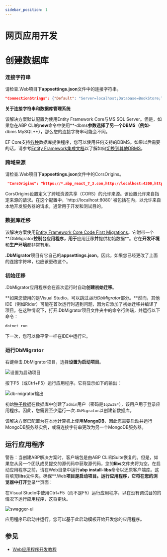 ```yaml
---
sidebar_position: 1
---
```


# 网页应用开发
# 创建数据库

### 连接字符串

请检查.Web项目下**appsettings.json**文件中的连接字符串。

```json
"ConnectionStrings": {"Default": "Server=localhost;Database=BookStore;Trusted_Connection=True"}
```

**关于连接字符串和数据库管理系统**

该解决方案默认配置为使用Entity Framework Core与MS SQL Server。但是，如果您在ABP CLI的**new**命令中使用**-dbms**参数选择了另一个DBMS（例如**-dbms MySQL**），那么您的连接字符串可能会不同。

EF Core支持[各种](https://learn.microsoft.com/en-us/ef/core/providers/)数据库提供程序，您可以使用任何支持的DBMS。如果以后需要的话，请参考[Entity Framework集成文档](https://docs.abp.io/en/abp/latest/Entity-Framework-Core)以了解如何[切换到其他DBMS](https://docs.abp.io/en/abp/latest/Entity-Framework-Core-Other-DBMS)。

### 跨域来源

请检查.Web项目下**appsettings.json**文件中的CorsOrigins。

```json
 "CorsOrigins": "https://*.abp_react_7_3.com,http://localhost:4200,http://localhost:8080"
```

CorsOrigins设置定义了跨域资源共享（CORS）的允许来源。该设置允许来自指定来源的请求。在这个配置中，'http://localhost:8080' 被包括在内，以允许来自本地开发服务器的请求，通常用于开发和测试目的。

### 数据库迁移

该解决方案使用[Entity Framework Core Code First Migrations](https://learn.microsoft.com/en-us/ef/core/managing-schemas/migrations/?tabs=dotnet-core-cli)。它附带一个**.DbMigrator**控制台应用程序，用于**应用迁移**并**提供初始数据**。它在**开发环境**和**生产环境**都非常有用。

**.DbMigrator**项目有它自己的**appsettings.json**。因此，如果您已经更改了上面的连接字符串，也应该更改这个。

### 初始迁移

.DbMigrator应用程序会在首次运行时自动**创建初始迁移**。

**如果您使用的是Visual Studio，可以跳过*运行DbMigrator*部分。**然而，其他IDE（例如Rider）可能在首次运行时遇到问题，因为它添加了初始迁移并编译了项目。在这种情况下，打开.DbMigrator项目文件夹中的命令行终端，并运行以下命令：

```bash
dotnet run
```

下一次，您可以像平常一样在IDE中运行它。

### 运行DbMigrator

右键单击.DbMigrator项目，选择**设置为启动项目**。

![设置为启动项目](https://raaghustorageaccount.blob.core.windows.net/raaghu-docs/set-as-startup-project.png)

按下F5（或Ctrl+F5）运行应用程序。它将显示如下的输出：

![db-migrator输出](https://raaghustorageaccount.blob.core.windows.net/raaghu-docs/db-migrator-output.png)

初始[种子数据](Data-Seeding.md)在数据库中创建了`admin`用户（密码是`1q2w3E*`），该用户用于登录应用程序。因此，您需要至少运行一次`.DbMigrator`以创建新数据库。

该解决方案已配置为在本地计算机上使用**MongoDB**，因此您需要启动并运行MongoDB服务器实例，或将连接字符串更改为另一个MongoDB服务器。

## 运行应用程序

警告：当创建ABP解决方案时，客户端包是由ABP CLI和Suite恢复的。但是，如果您从另一个团队成员提交的源代码中获取源代码，您的**libs**文件夹将为空。在启动应用程序之前，请在Web目录中运行**abp install-libs**命令以还原客户端库。这将填充**libs**文件夹。确保**.Web**项目是启动项目。运行应用程序，它将在您的浏览器中打开**登录**页面：

在Visual Studio中使用Ctrl+F5（而不是F5）运行应用程序，以在没有调试目的的情况下运行应用程序，这将更快。

![swagger-ui](https://raaghustorageaccount.blob.core.windows.net/raaghu-docs/swagger-ui.png)

应用程序已启动并运行。您可以基于此启动模板开始开发您的应用程序。

## 参见

* [Web应用程序开发教程](Tutorials/Creating-The-Server-Side.md)
